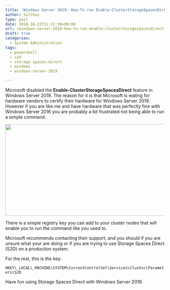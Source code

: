 ```yaml
---
title: 'Windows Server 2019: How-To run Enable-ClusterStorageSpacesDirect cmdlet'
author: Silthus
type: post
date: 2018-10-22T11:21:10+00:00
url: /windows-server-2019-how-to-run-enable-clusterstoragespacesdirect-cmdlet/
draft: true
categories:
  - System Administration
tags:
  - powershell
  - s2d
  - storage-spaces-direct
  - windows
  - windows-server-2019

---
```

Microsoft disabled the **Enable-ClusterStorageSpacesDirect** feature in Windows Server 2019. The reason for it is that Microsoft is wating for hardware vendors to certify their hardware for Windows Server 2019. However if you are like me and have hardware that was perfectly fine with Windows Server 2016 you are probably a bit frustrated not being able to run a simple command.

<img loading="lazy" src="https://i2.wp.com/michaelreichenbach.de/wp-content/uploads/2018/10/Enable-ClusterStorageSpacesDirect_Error.png?resize=750%2C289&#038;ssl=1" alt="" width="750" height="289" class="aligncenter size-full wp-image-145" srcset="https://i2.wp.com/michaelreichenbach.de/wp-content/uploads/2018/10/Enable-ClusterStorageSpacesDirect_Error.png?w=842&ssl=1 842w, https://i2.wp.com/michaelreichenbach.de/wp-content/uploads/2018/10/Enable-ClusterStorageSpacesDirect_Error.png?resize=300%2C115&ssl=1 300w, https://i2.wp.com/michaelreichenbach.de/wp-content/uploads/2018/10/Enable-ClusterStorageSpacesDirect_Error.png?resize=768%2C296&ssl=1 768w" sizes="(max-width: 750px) 100vw, 750px" data-recalc-dims="1" /> 

There is a simple registry key you can add to your cluster nodes that will enable you to run the command like you used to.

Microsoft recommends contacting their support, and you should if you are unsure what your are doing or if you are trying to use Storage Spaces Direct (S2D) on a production system.

For the rest, this is the key:

``HKEY\_LOCAL\_MACHINE\SYSTEM\CurrentControlSet\Services\ClusSvc\Parameters\S2D``

Have fun using Storage Spaces Direct with Windows Server 2019.
